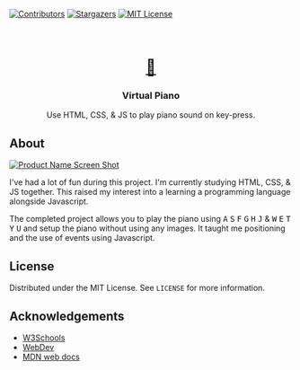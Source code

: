 [![Contributors][contributors-shield]][contributors-url]
[![Stargazers][stars-shield]][stars-url]
[![MIT License][license-shield]][license-url]


<br />
<p align="center">
  <a href="https://github.com/Spd11/Project--Virtual-Piano">
    <h1 align="center">🎹</h1>
  </a>

  <h3 align="center">Virtual Piano</h3>

  
  
  <p align="center">Use HTML, CSS, & JS to play piano sound on key-press.</p>

## About

[![Product Name Screen Shot][product-screenshot]](https://spd11.github.io/Project--Virtual-Piano/)

I've had a lot of fun during this project. I'm currently studying HTML, CSS, & JS together.
This raised my interest into a learning a programming language alongside Javascript.

The completed project allows you to play the piano using <kbd>A</kbd> <kbd>S</kbd> <kbd>F</kbd> <kbd>G</kbd> <kbd>H</kbd> <kbd>J</kbd>  &  <kbd>W</kbd> <kbd>E</kbd> <kbd>T</kbd> <kbd>Y</kbd> <kbd>U</kbd> 
and setup the piano without using any images. It taught me positioning and the use of events using Javascript.


<!-- LICENSE -->
## License

Distributed under the MIT License. See `LICENSE` for more information.



    

<!-- ACKNOWLEDGEMENTS -->
## Acknowledgements

* [W3Schools](https://www.w3schools.com/)
* [WebDev](https://web.dev/)
* [MDN web docs](https://developer.mozilla.org/)





<!-- MARKDOWN LINKS & IMAGES -->
<!-- https://www.markdownguide.org/basic-syntax/#reference-style-links -->
[contributors-shield]: https://img.shields.io/github/contributors/Spd11/Project--Virtual-Piano.svg?style=flat-square
[contributors-url]: https://github.com/Spd11/Project--Virtual-Piano/graphs/contributors
[forks-shield]: https://img.shields.io/github/forks/Spd11/Project--Virtual-Piano.svg?style=flat-square
[forks-url]: https://github.com/Spd11/Project--Virtual-Piano/network/members
[stars-shield]: https://img.shields.io/github/stars/Spd11/Project--Virtual-Piano.svg?style=flat-square
[stars-url]: https://github.com/Spd11/Project--Virtual-Piano/stargazers
[issues-shield]: https://img.shields.io/github/issues/Spd11/Project--Virtual-Piano.svg?style=flat-square
[issues-url]: https://github.com/Spd11/Project--Virtual-Piano/issues
[license-shield]: https://img.shields.io/github/license/Spd11/Project--Virtual-Piano.svg?style=flat-square
[license-url]: https://github.com/Spd11/Project--Virtual-Piano/blob/master/LICENSE.txt
[product-screenshot]: https://puu.sh/Gqkia.png

